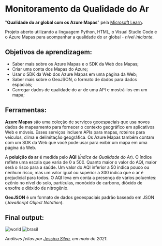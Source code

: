 # Monitoramento da Qualidade do Ar
 
"**Qualidade do ar global com os Azure Mapas**" pela [Microsoft Learn](https://docs.microsoft.com/pt-br/learn/modules/azure-maps-track-air-pollution/).

Projeto aberto utilizando a linguagem Python, HTML, o Visual Studio Code e o Azure Mapas para acompanhar a qualidade do ar global - *nível iniciante*.

## Objetivos de aprendizagem:

- Saber mais sobre os Azure Mapas e o SDK da Web dos Mapas;
- Criar uma conta dos Mapas do Azure;
- Usar o SDK da Web dos Azure Mapas em uma página da Web;
- Saber mais sobre o GeoJSON, o formato de dados para dados espaciais;
- Carregar dados de qualidade do ar de uma API e mostrá-los em um mapa;

## Ferramentas:

**Azure Mapas** são uma coleção de serviços geoespaciais que usa novos dados de mapeamento para fornecer o contexto geográfico em aplicativos Web e móveis. Esses serviços incluem APIs para mapas, roteiros para veículos, clima e delimitação geográfica. Os Azure Mapas também contam com um SDK da Web que você pode usar para exibir um mapa em uma página da Web.

A **poluição do ar** é medida pelo **AQI** (*Índice de Qualidade do Ar*). O índice reflete uma escala que varia de 0 a 500. Quanto maior o valor do AQI, maior será o risco para a saúde. Um valor do AQI inferior a 50 indica pouco ou nenhum risco, mas um valor igual ou superior a 300 indica que o ar é prejudicial para todos. O AQI leva em conta a presença de vários poluentes: ozônio no nível do solo, partículas, monóxido de carbono, dióxido de enxofre e dióxido de nitrogênio. 

**GeoJSON** é um formato de dados geoespaciais padrão baseado em JSON (*JavaScript Object Notation*).

## Final output:
![world](https://user-images.githubusercontent.com/32596935/117894470-c54c1880-b292-11eb-9ac7-98a1e628fee8.png)
![brasil](https://user-images.githubusercontent.com/32596935/117894467-c41aeb80-b292-11eb-946c-9ec17c8bacae.png)


*Análises feitas por [Jessica Silva](https://www.linkedin.com/in/leaojjessica/), em maio de 2021*.
